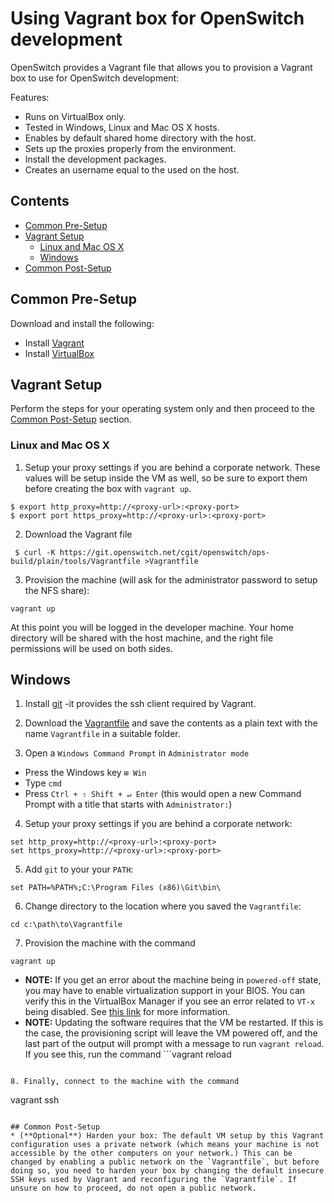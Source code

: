 # Using Vagrant box for OpenSwitch development
OpenSwitch provides a Vagrant file that allows you to provision a Vagrant box to use for OpenSwitch development:

Features:
* Runs on VirtualBox only.
* Tested in Windows, Linux and Mac OS X hosts.
* Enables by default shared home directory with the host.
* Sets up the proxies properly from the environment.
* Install the development packages.
* Creates an username equal to the used on the host.

## Contents
- [Common Pre-Setup](#Common-Pre-Setup)
- [Vagrant Setup](#Vagrant-Setup)
  - [Linux and Mac OS X](#Linux-and-Mac-OS-X)
  - [Windows](#Windows)
- [Common Post-Setup](#Common-Post-Setup)

## Common Pre-Setup
Download and install the following:
* Install [Vagrant](http://www.vagrantup.com/downloads.html)
* Install [VirtualBox](https://www.virtualbox.org/wiki/Downloads)

## Vagrant Setup
Perform the steps for your operating system only and then proceed to the [Common Post-Setup](#common-post-setup) section.

### Linux and Mac OS X

1. Setup your proxy settings if you are behind a corporate network. These values will be setup inside the VM as well, so be sure to export them before creating the box with `vagrant up`.
```
$ export http_proxy=http://<proxy-url>:<proxy-port>
$ export port https_proxy=http://<proxy-url>:<proxy-port>
```

2. Download the Vagrant file
```
 $ curl -K https://git.openswitch.net/cgit/openswitch/ops-build/plain/tools/Vagrantfile >Vagrantfile
```

3. Provision the machine (will ask for the administrator password to setup the NFS share):
```
vagrant up
```

At this point you will be logged in the developer machine. Your home directory will be shared with the host machine, and the right file permissions will be used on both sides.

## Windows

1. Install [git](#https://git-scm.com/downloads) -it provides the ssh client required by Vagrant.

2. Download the [Vagrantfile](https://git.openswitch.net/cgit/openswitch/ops-build/plain/tools/Vagrantfile) and save the contents as a plain text with the name `Vagrantfile` in a suitable folder.

3. Open a `Windows Command Prompt` in `Administrator mode`
 * Press the Windows key `⊞ Win`
 * Type `cmd`
 * Press `Ctrl + ⇧ Shift + ↵ Enter` (this would open a new Command Prompt with a title that starts with `Administrator:`)

4. Setup your proxy settings if you are behind a corporate network:
```
set http_proxy=http://<proxy-url>:<proxy-port>
set https_proxy=http://<proxy-url>:<proxy-port>
```

5. Add ```git``` to your your `PATH`:
```
set PATH=%PATH%;C:\Program Files (x86)\Git\bin\
```

6. Change directory to the location where you saved the `Vagrantfile`:
```
cd c:\path\to\Vagrantfile
```

7. Provision the machine with the command
```
vagrant up
```
 * **NOTE:** If you get an error about the machine being in `powered-off` state, you may have to enable virtualization support in your BIOS. You can verify this in the VirtualBox Manager if you see an error related to `VT-x` being disabled. See [this link](http://superuser.com/questions/22915/how-do-i-enable-vt-x) for more information.
 * **NOTE:** Updating the software requires that the VM be restarted. If this is the case, the provisioning script will leave the VM powered off, and the last part of the output will prompt with a message to run `vagrant reload`. If you see this, run the command ```vagrant reload
```.

8. Finally, connect to the machine with the command
```
vagrant ssh
```

## Common Post-Setup
* (**Optional**) Harden your box: The default VM setup by this Vagrant configuration uses a private network (which means your machine is not accessible by the other computers on your network.) This can be changed by enabling a public network on the `Vagrantfile`, but before doing so, you need to harden your box by changing the default insecure SSH keys used by Vagrant and reconfiguring the `Vagrantfile`. If unsure on how to proceed, do not open a public network.
